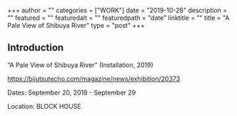 +++
author = ""
categories = ["WORK"]
date = "2019-10-28"
description = ""
featured = ""
featuredalt = ""
featuredpath = "date"
linktitle = ""
title = "A Pale View of Shibuya River"
type = "post"
+++

## Introduction

“A Pale View of Shibuya River” (Installation, 2019)

https://bijutsutecho.com/magazine/news/exhibition/20373

Dates: September 20, 2019 - September 29

Location: BLOCK HOUSE
